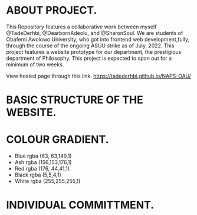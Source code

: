 # ABOUT PROJECT.
This Repository features a collaborative work between myself @TadeDerhbi, @DearbornAdeolu, and @SharonSoul. We are students of Obafemi Awolowo University, who got into frontend web development,fully, through the course of the ongoing ASUU strike as of July, 2022. This project features a website prototype for our department, the prestigious department of Philosophy. This project is expected to span out for a minimum of two weeks. 

View hosted page through this link.
https://tadederhbi.github.io/NAPS-OAU/ 

# BASIC STRUCTURE OF THE WEBSITE.

# COLOUR GRADIENT.
- Blue rgba (63, 63,149,1)
- Ash rgba (156,153,176,1)
- Red rgba (176, 44,41,1)
- Black rgba (5,5,4,1)
- White rgba (255,255,255,1)

# INDIVIDUAL COMMITTMENT.
